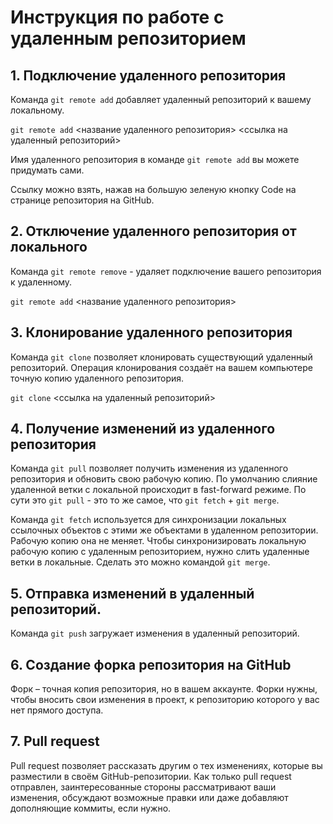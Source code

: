 # Инструкция по работе с удаленным репозиторием
## 1. Подключение удаленного репозитория
Команда `git remote add` добавляет удаленный репозиторий к вашему локальному. 

`git remote add` <название удаленного репозитория> <ссылка на удаленный репозиторий>
 
 Имя удаленного репозитория в команде `git remote add` вы можете придумать сами. 

 Ссылку можно взять, нажав на большую зеленую кнопку Code на странице репозитория на GitHub.
 ## 2. Отключение удаленного репозитория от локального
Команда `git remote remove` - удаляет подключение вашего репозитория к удаленному. 

`git remote add` <название удаленного репозитория> 
 ## 3. Клонирование удаленного репозитория
 Команда `git clone` позволяет клонировать существующий удаленный репозиторий. Операция клонирования создаёт на вашем компьютере точную копию удаленного репозитория.
 
 `git clone` <ссылка на удаленный репозиторий>
## 4. Получение изменений из удаленного репозитория
Команда `git pull` позволяет получить изменения из удаленного репозитория и обновить свою рабочую копию. По умолчанию слияние удаленной ветки с локальной происходит в fast-forward режиме.
По сути это `git pull` - это то же самое, что `git fetch` + `git merge`. 

Команда `git fetch` используется для синхронизации локальных ссылочных объектов с этими же объектами в удаленном репозитории. Рабочую копию она не меняет.
Чтобы синхронизировать локальную рабочую копию с удаленным репозиторием, нужно слить удаленные ветки в локальные. Сделать это можно командой `git merge`.
## 5. Отправка изменений в удаленный репозиторий. 
Команда `git push` загружает изменения в удаленный репозиторий. 
## 6. Создание форка репозитория на GitHub
Форк  – точная копия репозитория, но в вашем аккаунте. Форки нужны, чтобы вносить свои изменения в проект, к репозиторию которого у вас нет прямого доступа.
## 7. Pull request
Pull request позволяет рассказать другим о тех изменениях, которые вы разместили в своём GitHub-репозитории. Как только pull request отправлен, заинтересованные стороны рассматривают ваши изменения, обсуждают возможные правки или даже добавляют дополняющие коммиты, если нужно.